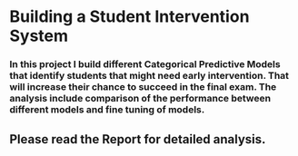 
# Building a Student Intervention System

### In this project I build different Categorical Predictive Models that identify students that might need early intervention. That will increase their chance to succeed in the final exam. The analysis include comparison of the performance between different models and fine tuning of models. 

## Please read the Report for detailed analysis. 
